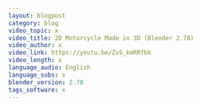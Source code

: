 ```yaml
---
layout: blogpost
category: blog
video_topic: x
video_title: 2D Motorcycle Made in 3D (Blender 2.78)
video_author: x
video_link: https://youtu.be/ZvS_kmRRfbk
video_length: x
language_audio: English
language_subs: x
blender_version: 2.78
tags_software: x
---
```

